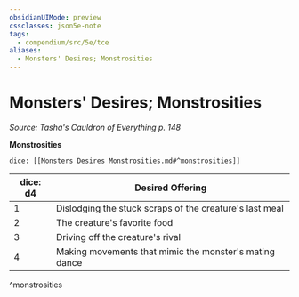 ```yaml
---
obsidianUIMode: preview
cssclasses: json5e-note
tags:
  - compendium/src/5e/tce
aliases:
  - Monsters' Desires; Monstrosities
---
```

# Monsters' Desires; Monstrosities
*Source: Tasha's Cauldron of Everything p. 148* 

**Monstrosities**

`dice: [[Monsters Desires Monstrosities.md#^monstrosities]]`

| dice: d4 | Desired Offering |
|----------|------------------|
| 1 | Dislodging the stuck scraps of the creature's last meal |
| 2 | The creature's favorite food |
| 3 | Driving off the creature's rival |
| 4 | Making movements that mimic the monster's mating dance |
^monstrosities
